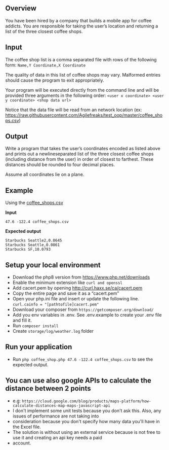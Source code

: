 ## Overview

You have been hired by a company that builds a mobile app for coffee addicts.  You are 
responsible for taking the user’s location and returning a list of the three closest coffee shops.

## Input

The coffee shop list is a comma separated file with rows of the following form:
`Name,Y Coordinate,X Coordinate`

The quality of data in this list of coffee shops may vary.  Malformed entries should cause the 
program to exit appropriately. 

Your program will be executed directly from the command line and will be provided three 
arguments in the following order:
`<user x coordinate> <user y coordinate> <shop data url>`

Notice that the data file will be read from an network location (ex: https://raw.githubusercontent.com/Agilefreaks/test_oop/master/coffee_shops.csv)

## Output

Write a program that takes the user’s coordinates encoded as listed above and prints out a 
newline­separated list of the three closest coffee shops (including distance from the user) in 
order of closest to farthest.  These distances should be rounded to four decimal places. 

Assume all coordinates lie on a plane.

## Example

Using the [coffee_shops.csv](coffee_shops.csv)

__Input__

`47.6 -122.4 coffee_shops.csv`

__Expected output__

```
Starbucks Seattle2,0.0645
Starbucks Seattle,0.0861
Starbucks SF,10.0793
```

## Setup your local environment
* Download the php8 version from https://www.php.net/downloads
* Enable the minimum extension like ```curl and openssl```
* Add cacert.pem by opening http://curl.haxx.se/ca/cacert.pem
* Copy the entire page and save it as a “cacert.pem”
* Open your php.ini file and insert or update the following line.
  ```curl.cainfo = "[pathtofile]cacert.pem"```
* Download your composer from ```https://getcomposer.org/download/```
* Add you env variables in .env. See .env.example to create your .env file and fill it.
* Run ```composer install```
* Create ```storage/log/weather.log``` folder

## Run your application
* Run ```php coffee_shop.php 47.6 -122.4 coffee_shops.csv``` to see the expected output.

## You can use also google APIs to calculate the distance between 2 points
* e.g: ```https://cloud.google.com/blog/products/maps-platform/how-calculate-distances-map-maps-javascript-api```
* I don't implement some unit tests because you don't ask this. Also, any issues of performance are not taking into 
* consideration because you don't specify how many data you'll have in the Excel file.
* The solution is without using an external service because is not free to use it and creating an api key needs a paid
* account.
